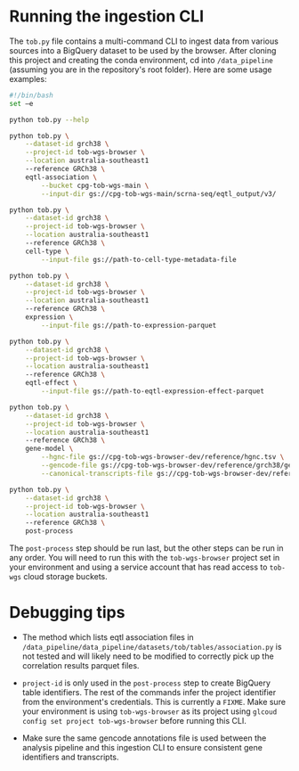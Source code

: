 # Running the ingestion CLI

The `tob.py` file contains a multi-command CLI to ingest data from various sources into a BigQuery dataset to be used by the browser. After cloning this project and creating the conda environment, cd into `/data_pipeline` (assuming you are in the repository's root folder). Here are some usage examples:

```bash
#!/bin/bash
set –e

python tob.py --help

python tob.py \
    --dataset-id grch38 \
    --project-id tob-wgs-browser \
    --location australia-southeast1
    --reference GRCh38 \
    eqtl-association \
        --bucket cpg-tob-wgs-main \
        --input-dir gs://cpg-tob-wgs-main/scrna-seq/eqtl_output/v3/

python tob.py \
    --dataset-id grch38 \
    --project-id tob-wgs-browser \
    --location australia-southeast1
    --reference GRCh38 \
    cell-type \
        --input-file gs://path-to-cell-type-metadata-file

python tob.py \
    --dataset-id grch38 \
    --project-id tob-wgs-browser \
    --location australia-southeast1
    --reference GRCh38 \
    expression \
        --input-file gs://path-to-expression-parquet

python tob.py \
    --dataset-id grch38 \
    --project-id tob-wgs-browser \
    --location australia-southeast1
    --reference GRCh38 \
    eqtl-effect \
        --input-file gs://path-to-eqtl-expression-effect-parquet

python tob.py \
    --dataset-id grch38 \
    --project-id tob-wgs-browser \
    --location australia-southeast1
    --reference GRCh38 \
    gene-model \
        --hgnc-file gs://cpg-tob-wgs-browser-dev/reference/hgnc.tsv \
        --gencode-file gs://cpg-tob-wgs-browser-dev/reference/grch38/gencode.v41.annotation.gtf.gz \
        --canonical-transcripts-file gs://cpg-tob-wgs-browser-dev/reference/grch38/reference_grch38_canonical_transcripts.tsv.gz

python tob.py \
    --dataset-id grch38 \
    --project-id tob-wgs-browser \
    --location australia-southeast1
    --reference GRCh38 \
    post-process
```

The `post-process` step should be run last, but the other steps can be run in any order. You will need to run this with the `tob-wgs-browser` project set in your environment and using a service account that has read access to `tob-wgs` cloud storage buckets.

# Debugging tips

- The method which lists eqtl association files in `/data_pipeline/data_pipeline/datasets/tob/tables/association.py` is not tested and will likely need to be modified to correctly pick up the correlation results parquet files.

- `project-id` is only used in the `post-process` step to create BigQuery table identifiers. The rest of the commands infer the project identifier from the environment's credentials. This is currently a `FIXME`. Make sure your environment is using `tob-wgs-browser` as its project using `glcoud config set project tob-wgs-browser` before running this CLI.

- Make sure the same gencode annotations file is used between the analysis pipeline and this ingestion CLI to ensure consistent gene identifiers and transcripts.
